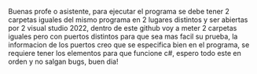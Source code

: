 Buenas profe o asistente, para ejecutar el programa se debe tener 2 carpetas iguales del mismo programa en 2 lugares distintos y ser abiertas por 2 visual studio 2022, dentro de este github voy a meter 2 carpetas iguales pero con puertos distintos para que sea 
mas facil su prueba, la informacion de los puertos creo que se especifica bien en el programa, se requiere tener los elementos para que funcione c#, espero todo este en orden y no salgan bugs, buen dia!

